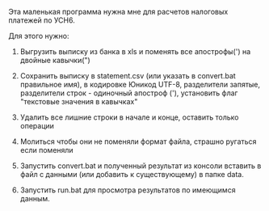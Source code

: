 Эта маленькая программа нужна мне для расчетов налоговых платежей по УСН6.

Для этого нужно:

1. Выгрузить выписку из банка в xls и поменять все апострофы(') на двойные кавычки(")

2. Сохранить выписку в statement.csv (или указать в convert.bat правильное имя), в кодировке Юникод UTF-8, разделители запятые, разделители строк - одиночный апостроф ('), установить флаг "текстовые значения в кавычках"

3. Удалить все лишние строки в начале и конце, оставить только операции

4. Молиться чтобы они не поменяли формат файла, страшно ругаться если поменяли

5. Запустить convert.bat и полученный результат из консоли вставить в файл с данными (или добавить к существующему) в папке data.

6. Запустить run.bat для просмотра результатов по имеющимся данным.